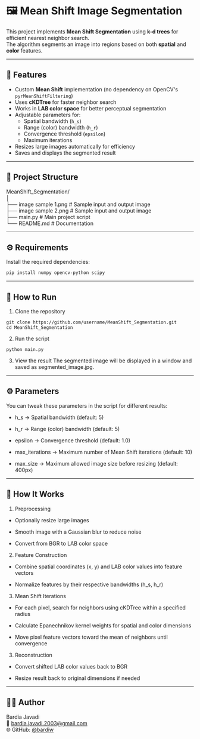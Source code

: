 # 🖼️ Mean Shift Image Segmentation

This project implements **Mean Shift Segmentation** using **k-d trees** for efficient nearest neighbor search.  
The algorithm segments an image into regions based on both **spatial** and **color** features.

---

## 📌 Features
- Custom **Mean Shift** implementation (no dependency on OpenCV's `pyrMeanShiftFiltering`)
- Uses **cKDTree** for faster neighbor search
- Works in **LAB color space** for better perceptual segmentation
- Adjustable parameters for:
  - Spatial bandwidth (`h_s`)
  - Range (color) bandwidth (`h_r`)
  - Convergence threshold (`epsilon`)
  - Maximum iterations
- Resizes large images automatically for efficiency
- Saves and displays the segmented result

---

## 📂 Project Structure  
MeanShift_Segmentation/  
│  
├── image sample 1.png # Sample input and output image  
├── image sample 2.png # Sample input and output image  
├── main.py # Main project script  
└── README.md # Documentation  


---

## ⚙️ Requirements
Install the required dependencies:
```bash
pip install numpy opencv-python scipy
```

---

## 🚀 How to Run
1. Clone the repository

```
git clone https://github.com/username/MeanShift_Segmentation.git
cd MeanShift_Segmentation
```
2. Run the script

```
python main.py
```
3. View the result
The segmented image will be displayed in a window and saved as segmented_image.jpg.

---

## ⚙️ Parameters
You can tweak these parameters in the script for different results:

- h_s → Spatial bandwidth (default: 5)

- h_r → Range (color) bandwidth (default: 5)

- epsilon → Convergence threshold (default: 1.0)

- max_iterations → Maximum number of Mean Shift iterations (default: 10)

- max_size → Maximum allowed image size before resizing (default: 400px)

---

## 🧠 How It Works
1. Preprocessing

- Optionally resize large images

- Smooth image with a Gaussian blur to reduce noise

- Convert from BGR to LAB color space

2. Feature Construction

- Combine spatial coordinates (x, y) and LAB color values into feature vectors

- Normalize features by their respective bandwidths (h_s, h_r)

3. Mean Shift Iterations

- For each pixel, search for neighbors using cKDTree within a specified radius

- Calculate Epanechnikov kernel weights for spatial and color dimensions

- Move pixel feature vectors toward the mean of neighbors until convergence

3. Reconstruction

- Convert shifted LAB color values back to BGR

- Resize result back to original dimensions if needed

---
## 👨‍💻 Author
 Bardia Javadi   
  📧 bardia.javadi.2003@gmail.com    
  🌐 GitHub: [@bardiw](https://github.com/bardiw)   
  
